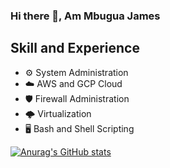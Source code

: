 ### Hi there 👋, Am Mbugua James


## Skill and Experience
- :gear: System Administration
- :cloud: AWS and GCP Cloud
- :shield: Firewall Administration
- :cloud_with_lightning: Virtualization
- :desktop_computer: Bash and Shell Scripting



[![Anurag's GitHub stats](https://github-readme-stats.vercel.app/api?username=mbuguajay)](https://github.com/mbuguajay/github-readme-stats)

